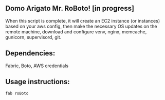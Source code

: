 ## Domo Arigato Mr. RoBoto! [in progress]

When this script is complete, it will create an EC2 instance (or instances) based on your aws config, then make the necessary OS updates on the remote machine, download and configure venv, nginx, memcache, gunicorn, supervisord, git.

## Dependencies:
Fabric, Boto, AWS credentials

## Usage instructions:

    fab roBoto
